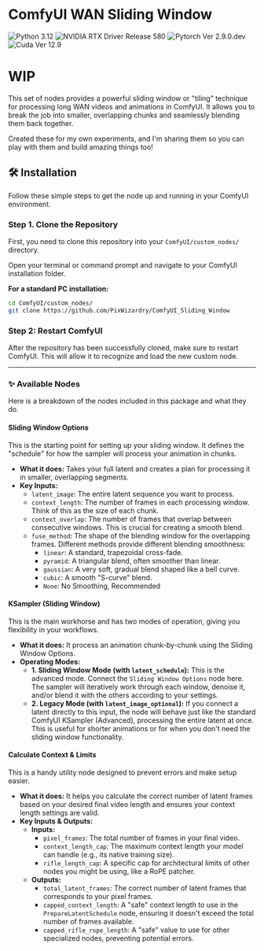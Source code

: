 # ComfyUI WAN Sliding Window

![Python 3.12](https://img.shields.io/badge/Python-3.12-76B900) 
![NVIDIA RTX Driver Release 580](https://img.shields.io/badge/RTX%20Driver-R580%20U1%20(580.88)-76B900)
![Pytorch Ver 2.9.0.dev](https://img.shields.io/badge/Pytorch-2.9.0.dev-76B900)
![Cuda Ver 12.9](https://img.shields.io/badge/Cuda-12.9-76B900)

# WIP

This set of nodes provides a powerful sliding window or "tiling" technique for processing long WAN videos and animations in ComfyUI. It allows you to break the job into smaller, overlapping chunks and seamlessly blending them back together. 

Created these for my own experiments, and I'm sharing them so you can play with them and build amazing things too!

## 🛠️ Installation

Follow these simple steps to get the node up and running in your ComfyUI environment.

### Step 1. Clone the Repository

First, you need to clone this repository into your `ComfyUI/custom_nodes/` directory.

Open your terminal or command prompt and navigate to your ComfyUI installation folder.

**For a standard PC installation:**
```bash
cd ComfyUI/custom_nodes/
git clone https://github.com/PixWizardry/ComfyUI_Sliding_Window
```

### Step 2: Restart ComfyUI

After the repository has been successfully cloned, make sure to restart ComfyUI. This will allow it to recognize and load the new custom node.

---

### ✨ Available Nodes

Here is a breakdown of the nodes included in this package and what they do.

#### **Sliding Window Options**
This is the starting point for setting up your sliding window. It defines the "schedule" for how the sampler will process your animation in chunks.

*   **What it does:** Takes your full latent and creates a plan for processing it in smaller, overlapping segments.
*   **Key Inputs:**
    *   `latent_image`: The entire latent sequence you want to process.
    *   `context_length`: The number of frames in each processing window. Think of this as the size of each chunk.
    *   `context_overlap`: The number of frames that overlap between consecutive windows. This is crucial for creating a smooth blend.
    *   `fuse_method`: The shape of the blending window for the overlapping frames. Different methods provide different blending smoothness:
        *   `linear`: A standard, trapezoidal cross-fade.
        *   `pyramid`: A triangular blend, often smoother than linear.
        *   `gaussian`: A very soft, gradual blend shaped like a bell curve.
        *   `cubic`: A smooth "S-curve" blend.
        *   `None`: No Smoothing, Recommended

#### **KSampler (Sliding Window)**
This is the main workhorse and has two modes of operation, giving you flexibility in your workflows.

*   **What it does:** It process an animation chunk-by-chunk using the Sliding Window Options.
*   **Operating Modes:**
    *   **1. Sliding Window Mode (with `latent_schedule`):** This is the advanced mode. Connect the `Sliding Window Options` node here. The sampler will iteratively work through each window, denoise it, and/or blend it with the others according to your settings.
    *   **2. Legacy Mode (with `latent_image_optional`):** If you connect a latent directly to this input, the node will behave just like the standard ComfyUI KSampler (Advanced), processing the entire latent at once. This is useful for shorter animations or for when you don't need the sliding window functionality.

#### **Calculate Context & Limits**
This is a handy utility node designed to prevent errors and make setup easier.

*   **What it does:** It helps you calculate the correct number of latent frames based on your desired final video length and ensures your context length settings are valid.
*   **Key Inputs & Outputs:**
    *   **Inputs:**
        *   `pixel_frames`: The total number of frames in your final video.
        *   `context_length_cap`: The maximum context length your model can handle (e.g., its native training size).
        *   `rifle_length_cap`: A specific cap for architectural limits of other nodes you might be using, like a RoPE patcher.
    *   **Outputs:**
        *   `total_latent_frames`: The correct number of latent frames that corresponds to your pixel frames.
        *   `capped_context_length`: A "safe" context length to use in the `PrepareLatentSchedule` node, ensuring it doesn't exceed the total number of frames available.
        *   `capped_rifle_rope_length`: A "safe" value to use for other specialized nodes, preventing potential errors.
